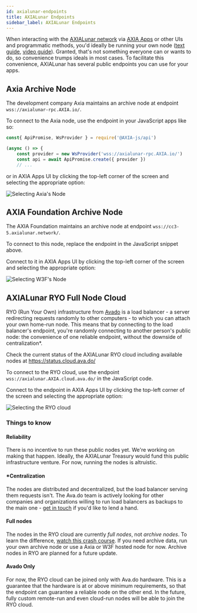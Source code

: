 ```yaml
---
id: axialunar-endpoints
title: AXIALunar Endpoints
sidebar_label: AXIALunar Endpoints
---
```


When interacting with the [AXIALunar network](https://axialunar.network) via [AXIA Apps](https://AXIA.js.org/apps) or other UIs and programmatic methods, you'd ideally be running your own node ([text guide](maintain-sync), [video guide](https://www.youtube.com/watch?v=31DdfcxbAVs)). Granted, that's not something everyone can or wants to do, so convenience trumps ideals in most cases. To facilitate this convenience, AXIALunar has several public endpoints you can use for your apps.

## Axia Archive Node

The development company Axia maintains an archive node at endpoint `wss://axialunar-rpc.AXIA.io/`.

To connect to the Axia node, use the endpoint in your JavaScript apps like so:

```javascript
const{ ApiPromise, WsProvider } = require('@AXIA-js/api')

(async () => {
    const provider = new WsProvider('wss://axialunar-rpc.AXIA.io/')
    const api = await ApiPromise.create({ provider })
    // ...
```

or in AXIA Apps UI by clicking the top-left corner of the screen and selecting the appropriate option:

![Selecting Axia's Node](/img/endpoints/axia.png)

## AXIA Foundation Archive Node

The AXIA Foundation maintains an archive node at endpoint `wss://cc3-5.axialunar.network/`.

To connect to this node, replace the endpoint in the JavaScript snippet above.

Connect to it in AXIA Apps UI by clicking the top-left corner of the screen and selecting the appropriate option:

![Selecting W3F's Node](/img/endpoints/w3f.png)

## AXIALunar RYO Full Node Cloud

RYO (Run Your Own) infrastructure from [Avado](https://ava.do) is a load balancer - a server redirecting requests randomly to other computers - to which you can attach your own home-run node. This means that by connecting to the load balancer's endpoint, you're randomly connecting to another person's public node: the convenience of one reliable endpoint, without the downside of centralization\*.

Check the current status of the AXIALunar RYO cloud including available nodes at https://status.cloud.ava.do/

To connect to the RYO cloud, use the endpoint `wss://axialunar.AXIA.cloud.ava.do/` in the JavaScript code.

Connect to the endpoint in AXIA Apps UI by clicking the top-left corner of the screen and selecting the appropriate option:

![Selecting the RYO cloud](/img/endpoints/ryo.png)

### Things to know

#### Reliability

There is no incentive to run these public nodes yet. We're working on making that happen. Ideally, the AXIALunar Treasury would fund this public infrastructure venture. For now, running the nodes is altruistic.

#### \*Centralization

The nodes are distributed and decentralized, but the load balancer serving them requests isn't. The Ava.do team is actively looking for other companies and organizations willing to run load balancers as backups to the main one - [get in touch](https://t.me/joinchat/F_LlkBLEoDrFioPNviEpsQ) if you'd like to lend a hand.

#### Full nodes

The nodes in the RYO cloud are currently _full nodes_, not _archive nodes_. To learn the difference, [watch this crash course](https://www.youtube.com/watch?v=31DdfcxbAVs). If you need archive data, run your own archive node or use a Axia or W3F hosted node for now. Archive nodes in RYO are planned for a future update.

#### Avado Only

For now, the RYO cloud can be joined only with Ava.do hardware. This is a guarantee that the hardware is at or above minimum requirements, so that the endpoint can guarantee a reliable node on the other end. In the future, fully custom remote-run and even cloud-run nodes will be able to join the RYO cloud.
